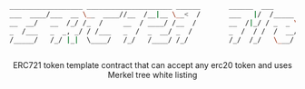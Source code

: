 
```bash
__________________ _____________________ ______       ______  ___              ______        ______
___  ____/___  __ \__  ____//__  /__|__ \__<  /       ___   |/  /_____ ___________  /_______ ___  /
__  __/   __  /_/ /_  /     __  / ____/ /__  /        __  /|_/ / _  _ \__  ___/__  //_/_  _ \__  / 
_  /___   _  _, _/ / /___   _  /  _  __/ _  /         _  /  / /  /  __/_  /    _  ,<   /  __/_  /  
/_____/   /_/ |_|  \____/   /_/   /____/ /_/          /_/  /_/   \___/ /_/     /_/|_|  \___/ /_/   
                                                                                                  
```
<p align="center">
ERC721 token template contract that can accept any erc20 token and uses Merkel tree white listing
</p>
